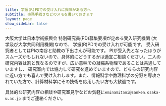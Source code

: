 ```yaml
---
title: 学振(R)PDでの受け入れに興味がある方へ
subtitle: 事務手続きなどのメモを書いておきます
layout: page
show_sidebar: false
---
```


大阪大学は日本学術振興会 特別研究員(PD)募集要項が定める受入研究機関 (大学及び大学共同利用機関)なので、
学振(R)PDでの受け入れが可能です。
受入研究者としてはPIの南谷と助教の下出さんが可能です。
PIが受入先となったほうがスムーズかもしれないので、具体的にどうするかは適宜ご相談ください。二人の研究内容は割と異なるのですが、広い意味での凝縮系物理であることは共通していますし、
研究室内では協力して研究を進めていますので、どちらの研究内容に近い方でも喜んで受け入れします。また、情報科学や数理科学の分野を専攻されていた方で、計算材料学にその技術を応用したい方も大歓迎です。

具体的な研究内容の相談や研究室見学などお気軽に`eminamitani@sanken.osaka-u.ac.jp` までご連絡ください。




